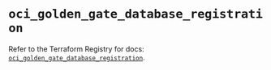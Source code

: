 # `oci_golden_gate_database_registration`

Refer to the Terraform Registry for docs: [`oci_golden_gate_database_registration`](https://registry.terraform.io/providers/oracle/oci/7.19.0/docs/resources/golden_gate_database_registration).
